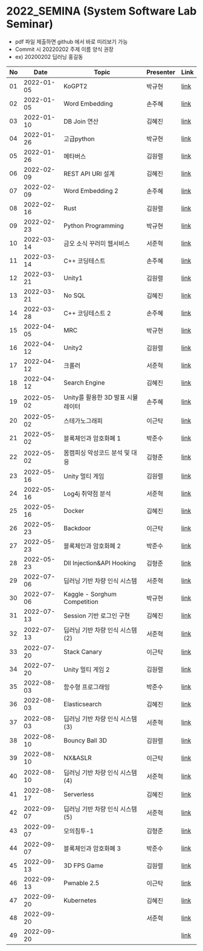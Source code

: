 # 2022_SEMINA (System Software Lab Seminar)
- pdf 파일 제출하면 github 에서 바로 미리보기 가능
- Commit 시 20220202 주제 이름 양식 권장
- ex) 20200202 딥러닝 홍길동

| No |Date|               Topic               |  Presenter  |    Link   |
|----|----------------|------------------------------------|-------------|-----------|
| 01 |2022-01-05|KoGPT2|박규현|[link](https://github.com/KITSSL/2022_SEMINA/blob/main/1%EC%9B%94/KoGPT2%20%EB%B0%95%EA%B7%9C%ED%98%84.pdf)|
| 02 |2022-01-05|Word Embedding|손주혜|[link](https://github.com/KITSSL/2022_SEMINA/commit/cd31cadcf51be21165ba62ec7a3ce0a68e501698)|
| 03 |2022-01-10|DB Join 연산|김혜진|[link](https://github.com/KITSSL/2022_SEMINA/blob/main/1%EC%9B%94/220110_DB%20JOIN%EC%97%B0%EC%82%B0.pptx)|
| 04 |2022-01-26|고급python|박규현|[link](https://github.com/KITSSL/2022_SEMINA/blob/main/1%EC%9B%94/20220126%20%EA%B3%A0%EA%B8%89%20python%20%EB%B0%95%EA%B7%9C%ED%98%84.pdf)
| 05 |2022-01-26|메타버스|김원렬|[link](https://github.com/KITSSL/2022_SEMINA/blob/main/1%EC%9B%94/202000252_%EA%B9%80%EC%9B%90%EB%A0%AC_%EB%A9%94%ED%83%80%EB%B2%84%EC%8A%A4.pdf)
| 06 |2022-02-09|REST API URI 설계|김혜진|[link](https://github.com/KITSSL/2022_SEMINA/blob/main/2%EC%9B%94/220209_REST%20API%20URI%20%EC%84%A4%EA%B3%84(%EA%B9%80%ED%98%9C%EC%A7%84).pptx)|
| 07 |2022-02-09|Word Embedding 2|손주혜|[link](https://github.com/KITSSL/2022_SEMINA/blob/main/2%EC%9B%94/Word%20Embedding%202.pdf)|
| 08 |2022-02-16|Rust|김원렬|[link](https://github.com/KITSSL/2022_SEMINA/blob/main/2%EC%9B%94/202000252_%EA%B9%80%EC%9B%90%EB%A0%AC_RUST.pdf)|
| 09 |2022-02-23|Python Programming|박규현|[link](https://github.com/KITSSL/2022_SEMINA/blob/main/2%EC%9B%94/20220223%20PythonProgramming%20%EB%B0%95%EA%B7%9C%ED%98%84.pdf)|
| 10 |2022-03-14|금오 소식 꾸러미 웹서비스|서준혁|[link](https://github.com/KITSSL/2022_SEMINA/blob/main/3%EC%9B%94/220322_%EA%B8%88%EC%98%A4%EC%86%8C%EC%8B%9D%EA%BE%B8%EB%9F%AC%EB%AF%B8.pdf)|
| 11 |2022-03-14|C++ 코딩테스트|손주혜|[link](https://github.com/KITSSL/2022_SEMINA/blob/main/3%EC%9B%94/C%2B%2B%20%EC%BD%94%EB%94%A9%ED%85%8C%EC%8A%A4%ED%8A%B8.pdf)|
| 12 |2022-03-21|Unity1|김원렬|[link](https://github.com/KITSSL/2022_SEMINA/blob/main/3%EC%9B%94/202000252_%EA%B9%80%EC%9B%90%EB%A0%AC_%EC%9C%A0%EB%8B%88%ED%8B%B02.pptx)|
| 13 |2022-03-21|No SQL|김혜진|[link](https://github.com/KITSSL/2022_SEMINA/blob/main/3%EC%9B%94/220322_NoSQL(%EA%B9%80%ED%98%9C%EC%A7%84).pptx)|
| 14 |2022-03-28|C++ 코딩테스트 2|손주혜|[link](https://github.com/KITSSL/2022_SEMINA/blob/main/3%EC%9B%94/C%2B%2B%20%EC%BD%94%EB%94%A9%ED%85%8C%EC%8A%A4%ED%8A%B8%202.pdf)|
| 15 |2022-04-05|MRC|박규현|[link](https://github.com/KITSSL/2022_SEMINA/blob/main/4%EC%9B%94/20220405%20MRC%20%EB%B0%95%EA%B7%9C%ED%98%84.pdf)|
| 16 |2022-04-12|Unity2|김원렬|[link](https://github.com/KITSSL/2022_SEMINA/blob/main/4%EC%9B%94/202000252_%EA%B9%80%EC%9B%90%EB%A0%AC_%EC%9C%A0%EB%8B%88%ED%8B%B02.pptx)|
| 17 |2022-04-12|크롤러|서준혁|[link](https://github.com/KITSSL/2022_SEMINA/blob/main/4%EC%9B%94/220412_%ED%81%AC%EB%A1%A4%EB%9F%AC.pdf)|
| 18 |2022-04-12|Search Engine|김혜진|[link](https://github.com/KITSSL/2022_SEMINA/blob/main/4%EC%9B%94/220412_Search%20Engine(%EA%B9%80%ED%98%9C%EC%A7%84).pptx)|
| 19 |2022-05-02|Unity를 활용한 3D 발표 시뮬레이터|손주혜|[link](https://github.com/KITSSL/2022_SEMINA/blob/main/5%EC%9B%94/20220502_Unity%EB%A5%BC_%ED%99%9C%EC%9A%A9%ED%95%9C_3D_%EB%B0%9C%ED%91%9C%EC%8B%9C%EB%AE%AC%EB%A0%88%EC%9D%B4%ED%84%B0_%EC%86%90%EC%A3%BC%ED%98%9C.pdf)|
| 20 |2022-05-02|스테가노그래피|이근탁|[link](https://github.com/KITSSL/2022_SEMINA/blob/main/5%EC%9B%94/20190788%20%EC%9D%B4%EA%B7%BC%ED%83%81%20%EC%8A%A4%ED%85%8C%EA%B0%80%EB%85%B8%EA%B7%B8%EB%9E%98%ED%94%BC.pdf)|
| 21 |2022-05-02|블록체인과 암호화폐 1|박준수|[link](https://github.com/KITSSL/2022_SEMINA/blob/main/5%EC%9B%94/220502_%E1%84%87%E1%85%B3%E1%86%AF%E1%84%85%E1%85%A9%E1%86%A8%E1%84%8E%E1%85%A6%E1%84%8B%E1%85%B5%E1%86%AB%E1%84%80%E1%85%AA_%E1%84%8B%E1%85%A1%E1%86%B7%E1%84%92%E1%85%A9%E1%84%92%E1%85%AA%E1%84%91%E1%85%A81(%E1%84%87%E1%85%A1%E1%86%A8%E1%84%8C%E1%85%AE%E1%86%AB%E1%84%89%E1%85%AE).pdf)|
| 22 |2022-05-02|몸캠피싱 악성코드 분석 및 대응|김형준|[link](https://github.com/KITSSL/2022_SEMINA/blob/main/5%EC%9B%94/220502%20%EA%B9%80%ED%98%95%EC%A4%80.pptx)|
| 23 |2022-05-16|Unity 멀티 게임|김원렬|[link](https://github.com/KITSSL/2022_SEMINA/blob/main/5%EC%9B%94/20200252_%EA%B9%80%EC%9B%90%EB%A0%AC_%EB%A9%80%ED%8B%B0%EA%B2%8C%EC%9E%84.pptx)|
| 24 |2022-05-16|Log4j 취약점 분석|서준혁|[link](https://github.com/KITSSL/2022_SEMINA/blob/main/5%EC%9B%94/220516_Log4j%20%EC%B7%A8%EC%95%BD%EC%A0%90%20%EB%B6%84%EC%84%9D.pdf)|
| 25 |2022-05-16|Docker|김혜진|[link](https://github.com/KITSSL/2022_SEMINA/blob/main/5%EC%9B%94/220516_Docker(%EA%B9%80%ED%98%9C%EC%A7%84).pptx)|
| 26 |2022-05-23|Backdoor|이근탁|[link](https://github.com/KITSSL/2022_SEMINA/commit/a2f19b97cee4929043934daa8fcc087fd67adf1f)|
| 27 |2022-05-23|블록체인과 암호화폐 2|박준수|[link](https://github.com/KITSSL/2022_SEMINA/blob/main/5%EC%9B%94/220523_%E1%84%87%E1%85%B3%E1%86%AF%E1%84%85%E1%85%A9%E1%86%A8%E1%84%8E%E1%85%A6%E1%84%8B%E1%85%B5%E1%86%AB%E1%84%80%E1%85%AA_%E1%84%8B%E1%85%A1%E1%86%B7%E1%84%92%E1%85%A9%E1%84%92%E1%85%AA%E1%84%91%E1%85%A82(%E1%84%87%E1%85%A1%E1%86%A8%E1%84%8C%E1%85%AE%E1%86%AB%E1%84%89%E1%85%AE).pdf)|
| 28 |2022-05-23|Dll Injection&API Hooking|김형준|[link](https://github.com/KITSSL/2022_SEMINA/blob/main/5%EC%9B%94/220523_Dll%20Injection%26API%20Hooking(%EA%B9%80%ED%98%95%EC%A4%80).pptx)|
| 29 |2022-07-06|딥러닝 기반 차량 인식 시스템|서준혁|[link](https://github.com/KITSSL/2022_SEMINA/blob/main/7%EC%9B%94/220706_%EB%94%A5%EB%9F%AC%EB%8B%9D%20%EA%B8%B0%EB%B0%98%20%EC%B0%A8%EB%9F%89%20%EC%9D%B8%EC%8B%9D%20%EC%8B%9C%EC%8A%A4%ED%85%9C.pdf)|
| 30 |2022-07-06|Kaggle - Sorghum Competition|박규현|[link](https://github.com/KITSSL/2022_SEMINA/blob/main/7%EC%9B%94/20220706%20Sorghum%20%EB%B0%95%EA%B7%9C%ED%98%84.pdf)|
| 31 |2022-07-13|Session 기반 로그인 구현|김혜진|[link](https://github.com/KITSSL/2022_SEMINA/blob/main/7%EC%9B%94/220713_Session%20%EA%B8%B0%EB%B0%98%20%EB%A1%9C%EA%B7%B8%EC%9D%B8%20%EA%B5%AC%ED%98%84.pptx)|
| 32 |2022-07-13|딥러닝 기반 차량 인식 시스템(2)|서준혁|[link](https://github.com/KITSSL/2022_SEMINA/blob/main/7%EC%9B%94/220713_%EB%94%A5%EB%9F%AC%EB%8B%9D%20%EA%B8%B0%EB%B0%98%20%EC%B0%A8%EB%9F%89%20%EC%9D%B8%EC%8B%9D%20%EC%8B%9C%EC%8A%A4%ED%85%9C.pdf)|
| 33 |2022-07-20|Stack Canary|이근탁|[link](https://github.com/KITSSL/2022_SEMINA/blob/main/7%EC%9B%94/Pwnable_1_.pptx)|
| 34 |2022-07-20|Unity 멀티 게임 2|김원렬|[link](https://github.com/KITSSL/2022_SEMINA/blob/main/7%EC%9B%94/20200252_Multi-game.pdf)|
| 35 |2022-08-03|함수형 프로그래밍|박준수|[link](https://github.com/KITSSL/2022_SEMINA/blob/main/8%EC%9B%94/220803_%E1%84%92%E1%85%A1%E1%86%B7%E1%84%89%E1%85%AE%E1%84%92%E1%85%A7%E1%86%BC%E1%84%91%E1%85%B3%E1%84%85%E1%85%A9%E1%84%80%E1%85%B3%E1%84%85%E1%85%A2%E1%84%86%E1%85%B5%E1%86%BC(%E1%84%87%E1%85%A1%E1%86%A8%E1%84%8C%E1%85%AE%E1%86%AB%E1%84%89%E1%85%AE).pdf)|
| 36 |2022-08-03|Elasticsearch|김혜진|[link](https://github.com/KITSSL/2022_SEMINA/blob/main/8%EC%9B%94/220803_Elasticsearch.pptx)|
| 37 |2022-08-03|딥러닝 기반 차량 인식 시스템(3)|서준혁|[link](https://github.com/KITSSL/2022_SEMINA/blob/main/8%EC%9B%94/220803_%EB%94%A5%EB%9F%AC%EB%8B%9D%20%EA%B8%B0%EB%B0%98%20%EC%B0%A8%EB%9F%89%20%EC%9D%B8%EC%8B%9D%20%EC%8B%9C%EC%8A%A4%ED%85%9C.pdf)|
| 38 |2022-08-10|Bouncy Ball 3D|김원렬|[link](https://github.com/KITSSL/2022_SEMINA/blob/main/8%EC%9B%94/20200252_BouncyBall.pdf)|
| 39 |2022-08-10|NX&ASLR|이근탁|[link](https://github.com/KITSSL/2022_SEMINA/blob/main/8%EC%9B%94/220810_NXASLR.pptx)|
| 40 |2022-08-10|딥러닝 기반 차량 인식 시스템(4)|서준혁|[link](https://github.com/KITSSL/2022_SEMINA/blob/main/8%EC%9B%94/220810_%EB%94%A5%EB%9F%AC%EB%8B%9D%20%EA%B8%B0%EB%B0%98%20%EC%B0%A8%EB%9F%89%20%EC%9D%B8%EC%8B%9D%20%EC%8B%9C%EC%8A%A4%ED%85%9C.pdf)|
| 41 |2022-08-17|Serverless|김혜진|[link](https://github.com/KITSSL/2022_SEMINA/blob/main/8%EC%9B%94/220817_Serverless.pptx)|
| 42 |2022-09-07|딥러닝 기반 차량 인식 시스템(5)|서준혁|[link]()|
| 43 |2022-09-07|모의침투-1|김형준|[link](https://github.com/KITSSL/2022_SEMINA/blob/main/9%EC%9B%94/220907_%EB%AA%A8%EC%9D%98%EC%B9%A8%ED%88%AC-1.pdf)|
| 44 |2022-09-07|블록체인과 암호화폐 3|박준수|[link](https://github.com/KITSSL/2022_SEMINA/blob/main/9%EC%9B%94/220907_%E1%84%87%E1%85%B3%E1%86%AF%E1%84%85%E1%85%A9%E1%86%A8%E1%84%8E%E1%85%A6%E1%84%8B%E1%85%B5%E1%86%AB%E1%84%80%E1%85%AA%20%E1%84%8B%E1%85%A1%E1%86%B7%E1%84%92%E1%85%A9%E1%84%92%E1%85%AA%E1%84%91%E1%85%A83.pdf)|
| 45 |2022-09-13|3D FPS Game|김원렬|[link]()|
| 46 |2022-09-13|Pwnable 2.5|이근탁|[link]()|
| 47 |2022-09-20|Kubernetes|김혜진|[link]()|
| 48 |2022-09-20||서준혁|[link]()|
| 49 |2022-09-20|||[link]()|

